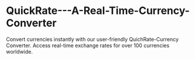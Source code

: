 # QuickRate---A-Real-Time-Currency-Converter
Convert currencies instantly with our user-friendly QuichRate-Currency Converter. Access real-time exchange rates for over 100 currencies worldwide.
